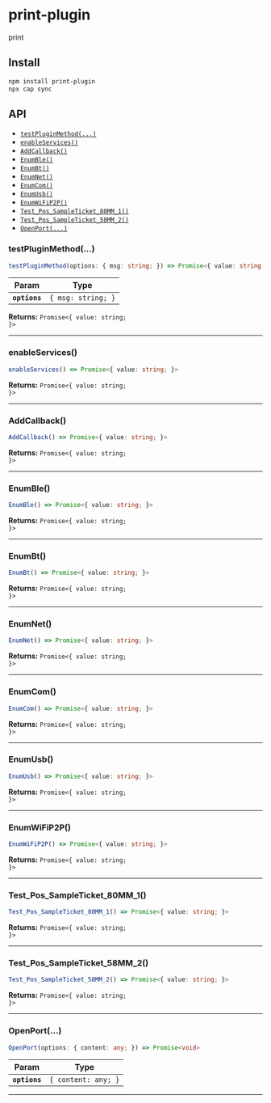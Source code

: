 # print-plugin

print

## Install

```bash
npm install print-plugin
npx cap sync
```

## API

<docgen-index>

* [`testPluginMethod(...)`](#testpluginmethod)
* [`enableServices()`](#enableservices)
* [`AddCallback()`](#addcallback)
* [`EnumBle()`](#enumble)
* [`EnumBt()`](#enumbt)
* [`EnumNet()`](#enumnet)
* [`EnumCom()`](#enumcom)
* [`EnumUsb()`](#enumusb)
* [`EnumWiFiP2P()`](#enumwifip2p)
* [`Test_Pos_SampleTicket_80MM_1()`](#test_pos_sampleticket_80mm_1)
* [`Test_Pos_SampleTicket_58MM_2()`](#test_pos_sampleticket_58mm_2)
* [`OpenPort(...)`](#openport)

</docgen-index>

<docgen-api>
<!--Update the source file JSDoc comments and rerun docgen to update the docs below-->

### testPluginMethod(...)

```typescript
testPluginMethod(options: { msg: string; }) => Promise<{ value: string; }>
```

| Param         | Type                          |
| ------------- | ----------------------------- |
| **`options`** | <code>{ msg: string; }</code> |

**Returns:** <code>Promise&lt;{ value: string; }&gt;</code>

--------------------


### enableServices()

```typescript
enableServices() => Promise<{ value: string; }>
```

**Returns:** <code>Promise&lt;{ value: string; }&gt;</code>

--------------------


### AddCallback()

```typescript
AddCallback() => Promise<{ value: string; }>
```

**Returns:** <code>Promise&lt;{ value: string; }&gt;</code>

--------------------


### EnumBle()

```typescript
EnumBle() => Promise<{ value: string; }>
```

**Returns:** <code>Promise&lt;{ value: string; }&gt;</code>

--------------------


### EnumBt()

```typescript
EnumBt() => Promise<{ value: string; }>
```

**Returns:** <code>Promise&lt;{ value: string; }&gt;</code>

--------------------


### EnumNet()

```typescript
EnumNet() => Promise<{ value: string; }>
```

**Returns:** <code>Promise&lt;{ value: string; }&gt;</code>

--------------------


### EnumCom()

```typescript
EnumCom() => Promise<{ value: string; }>
```

**Returns:** <code>Promise&lt;{ value: string; }&gt;</code>

--------------------


### EnumUsb()

```typescript
EnumUsb() => Promise<{ value: string; }>
```

**Returns:** <code>Promise&lt;{ value: string; }&gt;</code>

--------------------


### EnumWiFiP2P()

```typescript
EnumWiFiP2P() => Promise<{ value: string; }>
```

**Returns:** <code>Promise&lt;{ value: string; }&gt;</code>

--------------------


### Test_Pos_SampleTicket_80MM_1()

```typescript
Test_Pos_SampleTicket_80MM_1() => Promise<{ value: string; }>
```

**Returns:** <code>Promise&lt;{ value: string; }&gt;</code>

--------------------


### Test_Pos_SampleTicket_58MM_2()

```typescript
Test_Pos_SampleTicket_58MM_2() => Promise<{ value: string; }>
```

**Returns:** <code>Promise&lt;{ value: string; }&gt;</code>

--------------------


### OpenPort(...)

```typescript
OpenPort(options: { content: any; }) => Promise<void>
```

| Param         | Type                           |
| ------------- | ------------------------------ |
| **`options`** | <code>{ content: any; }</code> |

--------------------

</docgen-api>
